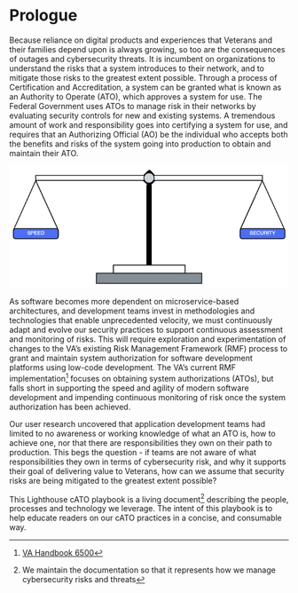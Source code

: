 # Prologue

Because reliance on digital products and experiences that Veterans and their families depend upon is always growing, so too are the consequences of outages and cybersecurity threats. It is incumbent on organizations to understand the risks that a system introduces to their network, and to mitigate those risks to the greatest extent possible. Through a process of Certification and Accreditation, a system can be granted what is known as an Authority to Operate (ATO), which approves a system for use. The Federal Government uses ATOs to manage risk in their networks by evaluating security controls for new and existing systems. A tremendous amount of work and responsibility goes into certifying a system for use, and requires that an Authorizing Official (AO) be the individual who accepts both the benefits and risks of the system going into production to obtain and maintain their ATO. 

![This is an image](images/weightScale.png)
  
As software becomes more dependent on microservice-based architectures, and development teams invest in methodologies and technologies that enable unprecedented velocity, we must continuously adapt and evolve our security practices to support continuous assessment and monitoring of risks. This will require exploration and experimentation of changes to the VA’s existing Risk Management Framework (RMF) process to grant and maintain system authorization for software development platforms using low-code development. The VA’s current RMF implementation[^1] focuses on obtaining system authorizations (ATOs), but falls short in supporting the speed and agility of modern software development and impending continuous monitoring of risk once the system authorization has been achieved. 

Our user research uncovered that application development teams had limited to no awareness or working knowledge of what an ATO is, how to achieve one, nor that there are responsibilities they own on their path to production. This begs the question - if teams are not aware of what responsibilities they own in terms of cybersecurity risk, and why it supports their goal of delivering value to Veterans, how can we assume that security risks are being mitigated to the greatest extent possible?

This Lighthouse cATO playbook is a living document[^2] describing the people, processes and technology we leverage. The intent of this playbook is to help educate readers on our cATO practices in a concise, and consumable way. 

[^1]: [VA Handbook 6500](https://dvagov.sharepoint.com/sites/OITOIS/KnowledgeService/KSPublications/VA_Handbook_6500.pdf#search=6500)
[^2]: We maintain the documentation so that it represents how we manage cybersecurity risks and threats
